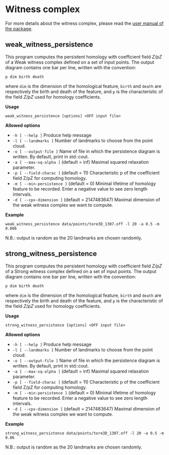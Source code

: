 

# Witness complex #


For more details about the witness complex, please read the [user manual of the package](/doc/latest/group__witness__complex.html).

## weak_witness_persistence ##
This program computes the persistent homology with coefficient field *Z/pZ* of a Weak witness complex defined on a set of input points.
The output diagram contains one bar per line, written with the convention:

`p dim birth death`

where `dim` is the dimension of the homological feature, `birth` and `death` are respectively the birth and death of the feature,
and `p` is the characteristic of the field *Z/pZ* used for homology coefficients.

**Usage**

`weak_witness_persistence [options] <OFF input file>`

**Allowed options**

* `-h [ --help ]` Produce help message
* `-l [ --landmarks ]` Number of landmarks to choose from the point cloud.
* `-o [ --output-file ]` Name of file in which the persistence diagram is written. By default, print in std::cout.
* `-a [ --max-sq-alpha ]` (default = inf) Maximal squared relaxation parameter.
* `-p [ --field-charac ]` (default = 11) Characteristic p of the coefficient field Z/pZ for computing homology.
* `-m [ --min-persistence ]` (default = 0) Minimal lifetime of homology feature to be recorded. Enter a negative value to see zero length intervals.
* `-d [ --cpx-dimension ]` (default = 2147483647) Maximal dimension of the weak witness complex we want to compute.

**Example**

`weak_witness_persistence data/points/tore3D_1307.off -l 20 -a 0.5 -m 0.006`

N.B.: output is random as the 20 landmarks are chosen randomly.


## strong_witness_persistence ##

This program computes the persistent homology with coefficient field *Z/pZ* of a Strong witness complex defined on a set of input points.
The output diagram contains one bar per line, written with the convention:

`p dim birth death`

where `dim` is the dimension of the homological feature, `birth` and `death` are respectively the birth and death of the feature,
and `p` is the characteristic of the field *Z/pZ* used for homology coefficients.

**Usage**

`strong_witness_persistence [options] <OFF input file>`

**Allowed options**

* `-h [ --help ]` Produce help message
* `-l [ --landmarks ]` Number of landmarks to choose from the point cloud.
* `-o [ --output-file ]` Name of file in which the persistence diagram is written. By default, print in std::cout.
* `-a [ --max-sq-alpha ]` (default = inf) Maximal squared relaxation parameter.
* `-p [ --field-charac ]` (default = 11) Characteristic p of the coefficient field Z/pZ for computing homology.
* `-m [ --min-persistence ]` (default = 0) Minimal lifetime of homology feature to be recorded. Enter a negative value to see zero length intervals.
* `-d [ --cpx-dimension ]` (default = 2147483647) Maximal dimension of the weak witness complex we want to compute.

**Example**

`strong_witness_persistence data/points/tore3D_1307.off -l 20 -a 0.5 -m 0.06`

N.B.: output is random as the 20 landmarks are chosen randomly.
